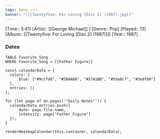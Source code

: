 ```yaml
---
tags: Song ⭐⭐⭐ 
banner: "![[Twentyfive: For Loving [Disc 2] (1987).jpg]]"
---
```

[Time:: 5:41]
[Artist:: [[George Michael]] ]
[Genre:: Pop]
[Played:: 13]
[Album:: [[Twentyfive: For Loving [Disc 2] (1987)]]]
[Year:: 1987]
### Dates
````dataview
TABLE Favorite_Song
WHERE Favorite_Song = [[Father Figure]]
````

  ```dataviewjs
const calendarData = { 
	colors: { 
		blue: ["#9ccfd8", "#5BAAB8", "#57A1BB", "#5da8c7", "#3e8fb0"] 
	}, 
	entries: [] 
}; 

for (let page of dv.pages('"Daily Notes"')) { 
	calendarData.entries.push({ 
		date: page.file.name, 
		intensity: page["Father_Figure"]
	}); 
} 

renderHeatmapCalendar(this.container, calendarData);
```
